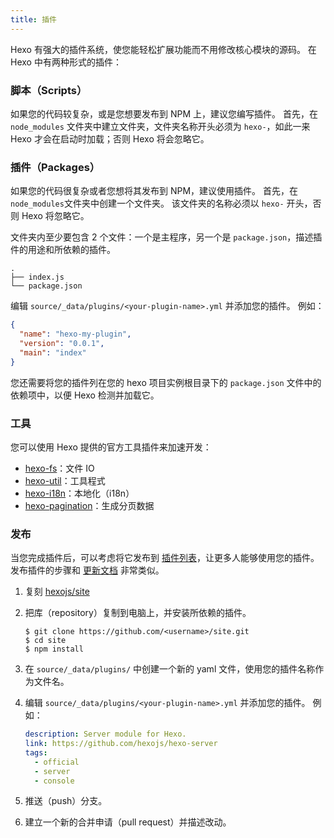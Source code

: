 ```yaml
---
title: 插件
---
```


Hexo 有强大的插件系统，使您能轻松扩展功能而不用修改核心模块的源码。 在 Hexo 中有两种形式的插件：

### 脚本（Scripts）

如果您的代码较复杂，或是您想要发布到 NPM 上，建议您编写插件。 首先，在 `node_modules` 文件夹中建立文件夹，文件夹名称开头必须为 `hexo-`，如此一来 Hexo 才会在启动时加载；否则 Hexo 将会忽略它。

### 插件（Packages）

如果您的代码很复杂或者您想将其发布到 NPM，建议使用插件。 首先，在`node_modules`文件夹中创建一个文件夹。 该文件夹的名称必须以 `hexo-` 开头，否则 Hexo 将忽略它。

文件夹内至少要包含 2 个文件：一个是主程序，另一个是 `package.json`，描述插件的用途和所依赖的插件。

```plain
.
├── index.js
└── package.json
```

编辑 `source/_data/plugins/<your-plugin-name>.yml` 并添加您的插件。 例如：

```json package.json
{
  "name": "hexo-my-plugin",
  "version": "0.0.1",
  "main": "index"
}
```

您还需要将您的插件列在您的 hexo 项目实例根目录下的 `package.json` 文件中的依赖项中，以便 Hexo 检测并加载它。

### 工具

您可以使用 Hexo 提供的官方工具插件来加速开发：

- [hexo-fs][]：文件 IO
- [hexo-util][]：工具程式
- [hexo-i18n][]：本地化（i18n）
- [hexo-pagination][]：生成分页数据

### 发布

当您完成插件后，可以考虑将它发布到 [插件列表](/plugins)，让更多人能够使用您的插件。 发布插件的步骤和 [更新文档](contributing.html#更新文档) 非常类似。

1. 复刻 [hexojs/site][]
2. 把库（repository）复制到电脑上，并安装所依赖的插件。

   ```shell
   $ git clone https://github.com/<username>/site.git
   $ cd site
   $ npm install
   ```

3. 在 `source/_data/plugins/` 中创建一个新的 yaml 文件，使用您的插件名称作为文件名。

4. 编辑 `source/_data/plugins/<your-plugin-name>.yml` 并添加您的插件。 例如：

   ```yaml
   description: Server module for Hexo.
   link: https://github.com/hexojs/hexo-server
   tags:
     - official
     - server
     - console
   ```

5. 推送（push）分支。
6. 建立一个新的合并申请（pull request）并描述改动。

[hexo-fs]: https://github.com/hexojs/hexo-fs
[hexo-util]: https://github.com/hexojs/hexo-util
[hexo-i18n]: https://github.com/hexojs/hexo-i18n
[hexo-pagination]: https://github.com/hexojs/hexo-pagination
[hexojs/site]: https://github.com/hexojs/site
